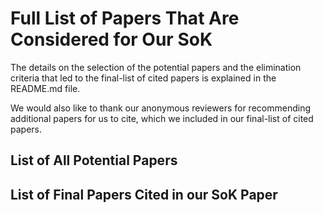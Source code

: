 # Full List of Papers That Are Considered for Our SoK
The details on the selection of the potential papers and the elimination criteria that led to the final-list of cited papers is explained in the README.md file. 

We would also like to thank our anonymous reviewers for recommending additional papers for us to cite, which we included in our final-list of cited papers. 

## List of All Potential Papers



## List of Final Papers Cited in our SoK Paper


